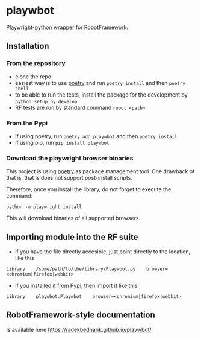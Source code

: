 # playwbot
[Playwright-python](https://github.com/microsoft/playwright-python) wrapper for [RobotFramework](https://robotframework.org/).

## Installation

### From the repository

- clone the repo
- easiest way is to use [poetry](https://python-poetry.org/) and run `poetry install` and then `poetry shell`
- to be able to run the tests, install the package for the development by `python setup.py develop`
- RF tests are run by standard command `robot <path>`

### From the Pypi

- if using poetry, run `poetry add playwbot` and then `poetry install`
- if using pip, run `pip install playwbot`

### Download the playwright browser binaries

This project is using [poetry](https://python-poetry.org/) as package management tool. One drawback of that is,
that is does not support post-install scripts.

Therefore, once you install the library, do not forget to execute the command:

```
python -m playwright install
```

This will download binaries of all supported browsers.

## Importing module into the RF suite

- if you have the file directly accesible, just point directly to the location, like this

```
Library    /some/path/to/the/library/Playwbot.py    browser=<chromium|firefox|webkit>
```

- if you installed it from Pypi, then import it like this

```
Library    playwbot.Playwbot    browser=<chromium|firefox|webkit>
```

## RobotFramework-style documentation

Is available here https://radekbednarik.github.io/playwbot/

